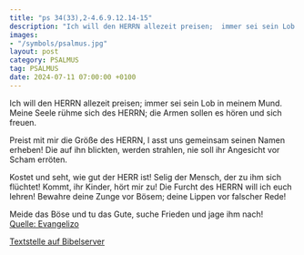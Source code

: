 ```yaml
---
title: "ps 34(33),2-4.6.9.12.14-15"
description: "Ich will den HERRN allezeit preisen;  immer sei sein Lob in meinem Mund. Meine Seele rühme sich des HERRN;  die Armen sollen es hören und sich freuen.  Preist mit mir die Größe des HERRN, l asst uns gemeinsam seinen Namen erheben! Die auf ihn blickten, werden strahlen,  nie s...."
images:
- "/symbols/psalmus.jpg"
layout: post
category: PSALMUS
tag: PSALMUS
date: 2024-07-11 07:00:00 +0100
---
```

Ich will den HERRN allezeit preisen; 
immer sei sein Lob in meinem Mund.
Meine Seele rühme sich des HERRN; 
die Armen sollen es hören und sich freuen.

Preist mit mir die Größe des HERRN, l
asst uns gemeinsam seinen Namen erheben!
Die auf ihn blickten, werden strahlen, 
nie soll ihr Angesicht vor Scham erröten.<!--more-->

Kostet und seht, wie gut der HERR ist! 
Selig der Mensch, der zu ihm sich flüchtet!
Kommt, ihr Kinder, hört mir zu! Die Furcht des HERRN will ich euch lehren!
Bewahre deine Zunge vor Bösem; deine Lippen vor falscher Rede!

Meide das Böse und tu das Gute, suche Frieden und jage ihm nach!<br>
[Quelle: Evangelizo](https://evangeliumtagfuertag.org/DE/gospel)

[Textstelle auf Bibelserver](https://www.bibleserver.com/EU/ps34(33),2-4.6.9.12.14-15)
